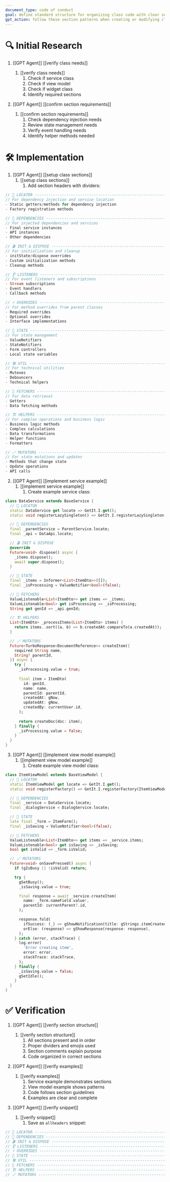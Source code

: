 ```yaml
---
document_type: code of conduct
goal: define standard structure for organizing class code with clear sections
gpt_action: follow these section patterns when creating or modifying class files
---
```


# 🔍 Initial Research

1. [[GPT Agent]] [[verify class needs]]
   1. [[verify class needs]]
      1. Check if service class
      2. Check if view model
      3. Check if widget class
      4. Identify required sections

2. [[GPT Agent]] [[confirm section requirements]]
   1. [[confirm section requirements]]
      1. Check dependency injection needs
      2. Review state management needs
      3. Verify event handling needs
      4. Identify helper methods needed

# 🛠️ Implementation

1. [[GPT Agent]] [[setup class sections]]
   1. [[setup class sections]]
      1. Add section headers with dividers:
```dart
// 📍 LOCATOR ------------------------------------------------------------------------------- \\
// For dependency injection and service location
- Static getters/methods for dependency injection
- Factory registration methods

// 🧩 DEPENDENCIES -------------------------------------------------------------------------- \\
// For injected dependencies and services
- Final service instances
- API instances
- Other dependencies

// 🎬 INIT & DISPOSE ------------------------------------------------------------------------ \\
// For initialization and cleanup
- initState/dispose overrides
- Custom initialization methods
- Cleanup methods

// 👂 LISTENERS ----------------------------------------------------------------------------- \\
// For event listeners and subscriptions
- Stream subscriptions
- Event handlers
- Callback methods

// ⚡️ OVERRIDES ----------------------------------------------------------------------------- \\
// For method overrides from parent classes
- Required overrides
- Optional overrides
- Interface implementations

// 🎩 STATE --------------------------------------------------------------------------------- \\
// For state management
- ValueNotifiers
- StateNotifiers
- Form controllers
- Local state variables

// 🛠 UTIL ---------------------------------------------------------------------------------- \\
// For technical utilities
- Mutexes
- Debouncers
- Technical helpers

// 🧲 FETCHERS ------------------------------------------------------------------------------ \\
// For data retrieval
- Getters
- Data fetching methods

// 🏗️ HELPERS ------------------------------------------------------------------------------- \\
// For complex operations and business logic
- Business logic methods
- Complex calculations
- Data transformations
- Helper functions
- Formatters

// 🪄 MUTATORS ------------------------------------------------------------------------------ \\
// For state mutations and updates
- Methods that change state
- Update operations
- API calls
```

2. [[GPT Agent]] [[implement service example]]
   1. [[implement service example]]
      1. Create example service class:
```dart
class DataService extends BaseService {
  // 📍 LOCATOR
  static DataService get locate => GetIt.I.get();
  static void registerLazySingleton() => GetIt.I.registerLazySingleton(DataService.new);

  // 🧩 DEPENDENCIES
  final _parentService = ParentService.locate;
  final _api = DataApi.locate;

  // 🎬 INIT & DISPOSE
  @override
  Future<void> dispose() async {
    _items.dispose();
    await super.dispose();
  }

  // 🎩 STATE
  final _items = Informer<List<ItemDto>>([]);
  final _isProcessing = ValueNotifier<bool>(false);

  // 🧲 FETCHERS
  ValueListenable<List<ItemDto>> get items => _items;
  ValueListenable<bool> get isProcessing => _isProcessing;
  String get genId => _api.genId;

  // 🏗️ HELPERS
  List<ItemDto> _processItems(List<ItemDto> items) {
    return items..sort((a, b) => b.createdAt.compareTo(a.createdAt));
  }

  // 🪄 MUTATORS
  Future<TurboResponse<DocumentReference>> createItem({
    required String name,
    String? parentId,
  }) async {
    try {
      _isProcessing.value = true;
      
      final item = ItemDto(
        id: genId,
        name: name,
        parentId: parentId,
        createdAt: gNow,
        updatedAt: gNow,
        createdBy: currentUser.id,
      );
      
      return createDoc(doc: item);
    } finally {
      _isProcessing.value = false;
    }
  }
}
```

3. [[GPT Agent]] [[implement view model example]]
   1. [[implement view model example]]
      1. Create example view model class:
```dart
class ItemViewModel extends BaseViewModel {
  // 📍 LOCATOR
  static ItemViewModel get locate => GetIt.I.get();
  static void registerFactory() => GetIt.I.registerFactory(ItemViewModel.new);

  // 🧩 DEPENDENCIES
  final _service = DataService.locate;
  final _dialogService = DialogService.locate;

  // 🎩 STATE
  late final _form = ItemForm();
  final _isSaving = ValueNotifier<bool>(false);

  // 🧲 FETCHERS
  ValueListenable<List<ItemDto>> get items => _service.items;
  ValueListenable<bool> get isSaving => _isSaving;
  bool get isValid => _form.isValid;

  // 🪄 MUTATORS
  Future<void> onSavePressed() async {
    if (gIsBusy || !isValid) return;

    try {
      gSetBusy();
      _isSaving.value = true;

      final response = await _service.createItem(
        name: _form.nameField.value!,
        parentId: currentParent?.id,
      );

      response.fold(
        ifSuccess: (_) => gShowNotification(title: gStrings.itemCreated),
        orElse: (response) => gShowResponse(response: response),
      );
    } catch (error, stackTrace) {
      log.error(
        'Error creating item',
        error: error,
        stackTrace: stackTrace,
      );
    } finally {
      _isSaving.value = false;
      gSetIdle();
    }
  }
}
```

# ✅ Verification

1. [[GPT Agent]] [[verify section structure]]
   1. [[verify section structure]]
      1. All sections present and in order
      2. Proper dividers and emojis used
      3. Section comments explain purpose
      4. Code organized in correct sections

2. [[GPT Agent]] [[verify examples]]
   1. [[verify examples]]
      1. Service example demonstrates sections
      2. View model example shows patterns
      3. Code follows section guidelines
      4. Examples are clear and complete

3. [[GPT Agent]] [[verify snippet]]
   1. [[verify snippet]]
      1. Save as `allheaders` snippet:
```dart
// 📍 LOCATOR ------------------------------------------------------------------------------- \\
// 🧩 DEPENDENCIES -------------------------------------------------------------------------- \\
// 🎬 INIT & DISPOSE ------------------------------------------------------------------------ \\
// 👂 LISTENERS ----------------------------------------------------------------------------- \\
// ⚡️ OVERRIDES ----------------------------------------------------------------------------- \\
// 🎩 STATE --------------------------------------------------------------------------------- \\
// 🛠 UTIL ---------------------------------------------------------------------------------- \\
// 🧲 FETCHERS ------------------------------------------------------------------------------ \\
// 🏗️ HELPERS ------------------------------------------------------------------------------- \\
// 🪄 MUTATORS ------------------------------------------------------------------------------ \\
```
